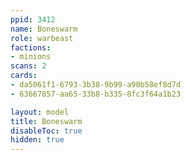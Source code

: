 ```yaml
---
ppid: 3412
name: Boneswarm
role: warbeast
factions:
- minions
scans: 2
cards:
- da5061f1-6793-3b38-9b99-a90b58ef8d7d
- 63667857-aa65-33b8-b335-8fc3f64a1b23

layout: model
title: Boneswarm
disableToc: true
hidden: true
---
```

